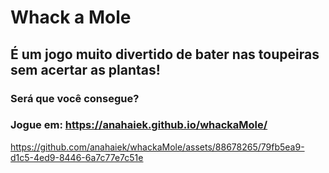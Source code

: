 # Whack a Mole
## É um jogo muito divertido de bater nas toupeiras sem acertar as plantas! 
### Será que você consegue?
### Jogue em: https://anahaiek.github.io/whackaMole/

https://github.com/anahaiek/whackaMole/assets/88678265/79fb5ea9-d1c5-4ed9-8446-6a7c77e7c51e

